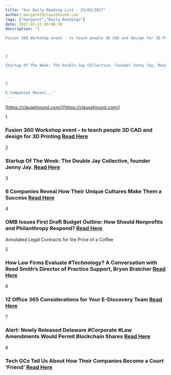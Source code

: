 ```yaml
---
title: "Our Daily Reading List - 23/03/2017"
author: margaret@clausehound.com
tags: ["margaret","Daily Readings"]
date: 2017-03-23 09:00:30
description: "1

Fusion 360 Workshop event - to teach people 3D CAD and design for 3D Printing Read Here



2

Startup Of The Week: The Double Jay Collective, founder Jenny Jay. Read Here



3

6 Companies Reveal..."
---
```


[https://clausehound.com/](https://clausehound.com/)

1

### Fusion 360 Workshop event - to teach people 3D CAD and design for 3D Printing [Read Here](https://www.facebook.com/events/291798771239699/)

2

### Startup Of The Week: The Double Jay Collective, founder Jenny Jay. [Read Here](https://www.facebook.com/westernuPropel/videos/1397915633594697/)

3

### 6 Companies Reveal How Their Unique Cultures Make Them a Success  [Read Here](https://www.entrepreneur.com/article/290213)

4

### OMB Issues First Draft Budget Outline: How Should Nonprofits and Philanthropy Respond?  [Read Here](https://goo.gl/NQM5Hm)

Annotated Legal Contracts
for the Price of a Coffee

5

### How Law Firms Evaluate #Technology? A Conversation with Reed Smith’s Director of Practice Support, Bryon Bratcher  [Read Here](https://goo.gl/srKxpY)

6

### 12 Office 365 Considerations for Your E-Discovery Team  [Read Here](https://goo.gl/q17Swr)

7

### Alert: Newly Released Delaware #Corporate #Law Amendments Would Permit Blockchain Shares  [Read Here](https://goo.gl/BUqbYQ)

8

### Tech GCs Tell Us About How Their Companies Become a Court 'Friend'  [Read Here](https://goo.gl/tuEzGX)